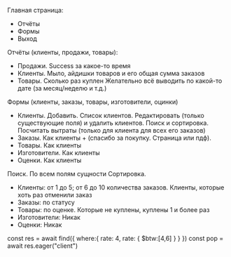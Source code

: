 Главная страница:
  - Отчёты
  - Формы
  - Выход

Отчёты (клиенты, продажи, товары):
  - Продажи. Success за какое-то время
  - Клиенты. Мыло, айдишки товаров и его общая сумма заказов
  - Товары. Сколько раз куплен
  Желательно всё выводить по какой-то дате (за месяц/неделю и т.д.)

Формы (клиенты, заказы, товары, изготовители, оцинки)
   - Клиенты. Добавить. Список клиентов. Редактировать (только существующие поля) и удалить клиентов. Поиск и сортировка. Посчитать вытраты (только для клиента для всех его заказов)
   - Заказы. Как клиенты + (спасибо за покупку. Страница или пдф).
   - Товары. Как клиенты
   - Изготовители. Как клиенты
   - Оценки. Как клиенты
  
Поиск. По всем полям сущности
Сортировка. 
  - Клиенты: от 1 до 5; от 6 до 10 количества заказов. Клиенты, которые хоть раз отменили заказ
  - Заказы: по статусу
  - Товары: по оценке. Которые не куплены, куплены 1 и более раз
  - Изготовители: Никак
  - Оценки: Никак


<!-- ПРИМЕРЫ ЗАПРОСОВ С `FIND`: -->
const res = await find({
  where:{
    rate: 4,
    rate: {
      $btw:[4,6]
    }
  }
})
const pop = await res.eager("client")

